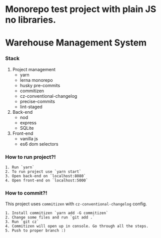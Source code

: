 # Monorepo test project with plain JS no libraries.
# Warehouse Management System
### Stack
1. Project management
	- yarn
	- lerna monorepo
	- husky pre-commits
	- commitizen
	- cz-conventional-changelog
	- precise-commits
	- lint-staged
2. Back-end
	- nod
	- express
	- SQLite
3. Front-end
	- vanilla js
	- es6 dom selectors
### How to run project?!
```console
1. Run `yarn`
2. To run project use `yarn start`
3. Open back-end on `localhost:8080`
4. Open front-end on `localhost:5000`
```

### How to commit?!
This project uses `commitizen` with  `cz-conventional-changelog` config. 

```console
1. Install commitizen `yarn add -G commitizen`
2. Change some files and run `git add .`
3. Run `git cz`
4. Commitizen will open up in console. Go through all the steps.
5. Push to proper branch :)
```
